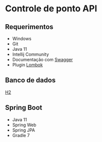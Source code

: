 # Controle de ponto API

## Requerimentos

* Windows
* Git
* Java 11
* Intellij Community
* Documentação com [Swagger](https://swagger.io/)
* Plugin [Lombok](https://projectlombok.org/)

## Banco de dados

[H2](https://www.h2database.com/html/main.html)

## Spring Boot

+ Java 11
+ Spring Web
+ Spring JPA
+ Gradle 7





